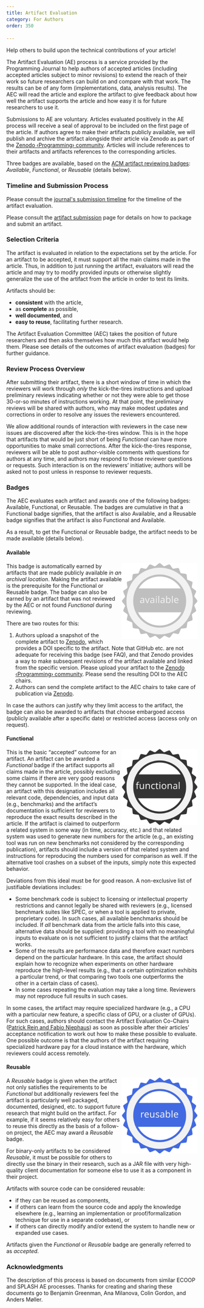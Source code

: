 ```yaml
---
title: Artifact Evaluation
category: For Authors
order: 350

---
```


Help others to build upon the technical contributions of your article!

The Artifact Evaluation (AE) process is a service provided by the Programming Journal to help authors of accepted articles (including accepted articles subject to minor revisions) to extend the reach of their work so future researchers can build on and compare with that work. The results can be of any form (implementations, data, analysis results). The AEC will read the article and explore the artifact to give feedback about how well the artifact supports the article and how easy it is for future researchers to use it.

Submissions to AE are voluntary. Articles evaluated positively in the AE process will receive a seal of approval to be included on the first page of the article.
If authors agree to make their artifacts publicly available, we will publish and archive the artifact alongside their article via Zenodo as part of the [Zenodo ‹Programming› community](https://zenodo.org/communities/programming/).
Articles will include references to their artifacts and artifacts references to the corresponding articles.
 
Three badges are available, based on the [ACM artifact reviewing badges](https://www.acm.org/publications/policies/artifact-review-and-badging-current): _Available_, _Functional_, or _Reusable_ (details below).

### Timeline and Submission Process

Please consult the [journal's submission timeline](/timeline) for the timeline of the artifact evaluation.

Please consult the [artifact submission](/artifact-evaluation/submission.html) page for details on how to package and submit an artifact.

### Selection Criteria

The artifact is evaluated in relation to the expectations set by the article. For an artifact to be accepted, it must support all the main claims made in the article. Thus, in addition to just running the artifact, evaluators will read the article and may try to modify provided inputs or otherwise slightly generalize the use of the artifact from the article in order to test its limits.

Artifacts should be:

 * **consistent** with the article,
 * as **complete** as possible,
 * **well documented**, and
 * **easy to reuse**, facilitating further research.

The Artifact Evaluation Committee (AEC) takes the position of future researchers and then asks themselves how much this artifact would help them. Please see details of the outcomes of artifact evaluation (badges) for further guidance.

### Review Process Overview

After submitting their artifact, there is a short window of time in which the reviewers will work through _only_ the kick-the-tires instructions and upload preliminary reviews indicating whether or not they were able to get those 30-or-so minutes of instructions working. At that point, the preliminary reviews will be shared with authors, who may make modest updates and corrections in order to resolve any issues the reviewers encountered.

We allow additional rounds of interaction with reviewers in the case new issues are discovered after the kick-the-tires window. This is in the hope that artifacts that would be just short of being _Functional_ can have more opportunities to make small corrections. After the kick-the-tires response, reviewers will be able to post author-visible comments with questions for authors at any time, and authors may respond to those reviewer questions or requests. Such interaction is on the reviewers’ initiative; authors will be asked not to post unless in response to reviewer requests.

### Badges

The AEC evaluates each artifact and awards one of the following badges: Available, Functional, or Reusable.
The badges are cumulative in that a Functional badge signifies, that the artifact is also Available, and a Reusable badge signifies that the artifact is also Functional and Available.

As a result, to get the Functional or Reusable badge, the artifact needs to be made available (details below). 

#### Available

<aside style="float:right;" ><img src="../assets/images/ae_available.svg" width=200 alt="available badge"></aside>

This badge is automatically earned by artifacts that are made publicly available _in an archival location_.
Making the artifact available is the prerequisite for the Functional or Reusable badge.
The badge can also be earned by an artifact that was not reviewed by the AEC or not found _Functional_ during reviewing.

There are two routes for this:
1.  Authors upload a snapshot of the complete artifact to [Zenodo](https://zenodo.org/), which provides a DOI specific to the artifact. Note that GitHub etc. are not adequate for receiving this badge (see FAQ), and that Zenodo provides a way to make subsequent revisions of the artifact available and linked from the specific version. Please upload your artifact to the [Zenodo ‹Programming› community](https://zenodo.org/communities/programming/). Please send the resulting DOI to the AEC chairs.
2.  Authors can send the complete artifact to the AEC chairs to take care of publication via [Zenodo](https://zenodo.org/).

In case the authors can justify why they limit access to the artifact, the badge can also be awarded to artifacts that choose embargoed access (publicly available after a specific date) or restricted access (access only on request).

#### Functional

<aside style="float:right;" ><img src="../assets/images/ae_functional.svg" width=200 alt="functional badge"></aside>

This is the basic “accepted” outcome for an artifact. An artifact can be awarded a _Functional_ badge if the artifact supports all claims made in the article, possibly excluding some claims if there are very good reasons they cannot be supported. In the ideal case, an artifact with this designation includes all relevant code, dependencies, and input data (e.g., benchmarks) and the artifact’s documentation is sufficient for reviewers to reproduce the exact results described in the article. If the artifact is claimed to outperform a related system in some way (in time, accuracy, etc.) and that related system was used to generate new numbers for the article (e.g., an existing tool was run on new benchmarks not considered by the corresponding publication), artifacts should include a version of that related system and instructions for reproducing the numbers used for comparison as well. If the alternative tool crashes on a subset of the inputs, simply note this expected behavior.

Deviations from this ideal must be for good reason. A non-exclusive list of justifiable deviations includes:

*   Some benchmark code is subject to licensing or intellectual property restrictions and cannot legally be shared with reviewers (e.g., licensed benchmark suites like SPEC, or when a tool is applied to private, proprietary code). In such cases, all available benchmarks should be included. If _all_ benchmark data from the article falls into this case, alternative data should be supplied: providing a tool with no meaningful inputs to evaluate on is not sufficient to justify claims that the artifact works.
*   Some of the results are performance data and therefore exact numbers depend on the particular hardware. In this case, the artifact should explain how to recognize when experiments on other hardware reproduce the high-level results (e.g., that a certain optimization exhibits a particular trend, or that comparing two tools one outperforms the other in a certain class of cases).
*   In some cases repeating the evaluation may take a long time. Reviewers may not reproduce full results in such cases.

In some cases, the artifact may require specialized hardware (e.g., a CPU with a particular new feature, a specific class of GPU, or a cluster of GPUs). For such cases, authors should contact the Artifact Evaluation Co-Chairs ([Patrick Rein and Fabio Niephaus](mailto:patrick.rein@hpi.uni-potsdam.de,fabio.niephaus@hpi.uni-potsdam.de?subject=ProgrammingAE)) as soon as possible after their articles’ acceptance notification to work out how to make these possible to evaluate. One possible outcome is that the authors of the artifact requiring specialized hardware pay for a cloud instance with the hardware, which reviewers could access remotely.


#### Reusable

<aside style="float:right;" ><img src="../assets/images/ae_reusable.svg" width=200 alt="reusable badge"></aside>

A _Reusable_ badge is given when the artifact not only satisfies the requirements to be _Functional_ but additionally reviewers feel the artifact is particularly well packaged, documented, designed, etc. to support future research that might build on the artifact. For example, if it seems relatively easy for others to reuse this directly as the basis of a follow-on project, the AEC may award a _Reusable_ badge.

For binary-only artifacts to be considered _Reusable_, it must be possible for others to directly use the binary in their research, such as a JAR file with very high-quality client documentation for someone else to use it as a component in their project.

Artifacts with source code can be considered reusable:
- if they can be reused as components,
- if others can learn from the source code and apply the knowledge elsewhere (e.g., learning an implementation or proof/formalization technique for use in a separate codebase), or
- if others can directly modify and/or extend the system to handle new or expanded use cases.

Artifacts given the _Functional_ or _Reusable_ badge are generally referred to as _accepted_.


### Acknowledgments
The description of this process is based on documents from similar ECOOP and SPLASH AE processes. Thanks for creating and sharing these documents go to Benjamin Greenman, Ana Milanova, Colin Gordon, and Anders Møller.


